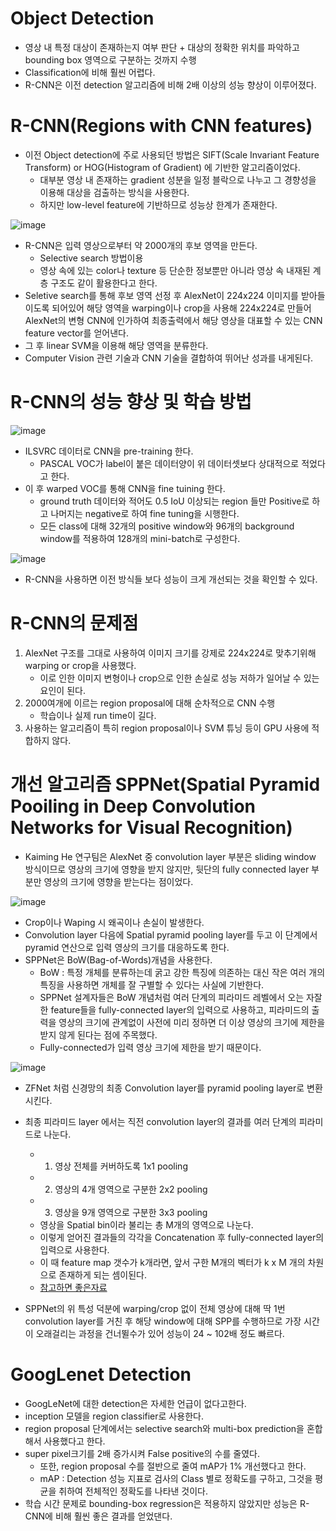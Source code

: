 # Object Detection
- 영상 내 특정 대상이 존재하는지 여부 판단 + 대상의 정확한 위치를 파악하고 bounding box 영역으로 구분하는 것까지 수행
- Classification에 비해 훨씬 어렵다.
- R-CNN은 이전 detection 알고리즘에 비해 2배 이상의 성능 향상이 이루어졌다.

# R-CNN(Regions with CNN features)
- 이전 Object detection에 주로 사용되던 방법은 SIFT(Scale Invariant Feature Transform) or HOG(Histogram of Gradient)
에 기반한 알고리즘이었다.
  - 대부분 영상 내 존재하는 gradient 성분을 일정 블락으로 나누고 그 경향성을 이용해 대상을 검출하는 방식을 사용한다.
  - 하지만 low-level feature에 기반하므로 성능상 한계가 존재한다.

![image](https://user-images.githubusercontent.com/69780812/138475408-a252973b-8138-4552-b78b-bd969759f749.png)

- R-CNN은 입력 영상으로부터 약 2000개의 후보 영역을 만든다.
  - Selective search 방법이용
  - 영상 속에 있는 color나 texture 등 단순한 정보뿐만 아니라 영상 속 내재된 계층 구조도 같이 활용한다고 한다.
- Seletive search를 통해 후보 영역 선정 후 AlexNet이 224x224 이미지를 받아들이도록 되어있어 해당 영역을
warping이나 crop을 사용해 224x224로 만들어 AlexNet의 변형 CNN에 인가하여 최종출력에서 해당 영상을 대표할 수 있는
CNN feature vector를 얻어낸다.
- 그 후 linear SVM을 이용해 해당 영역을 분류한다.
- Computer Vision 관련 기술과 CNN 기술을 결합하여 뛰어난 성과를 내게된다.

# R-CNN의 성능 향상 및 학습 방법
![image](https://user-images.githubusercontent.com/69780812/138476697-1f496358-ac8e-43e4-aaee-a02beae0be46.png)

- ILSVRC 데이터로 CNN을 pre-training 한다.
  - PASCAL VOC가 label이 붙은 데이터양이 위 데이터셋보다 상대적으로 적었다고 한다.
- 이 후 warped VOC를 통해 CNN을 fine tuining 한다.
  - ground truth 데이터와 적어도 0.5 IoU 이상되는 region 들만 Positive로 하고 나머지는 negative로 하여 fine tuning을 시행한다.
  - 모든 class에 대해 32개의 positive window와 96개의 background window를 적용하여 128개의 mini-batch로 구성한다.

![image](https://user-images.githubusercontent.com/69780812/138476869-500a6296-8fd5-4e20-ba7f-46a4e66fb388.png)

- R-CNN을 사용하면 이전 방식들 보다 성능이 크게 개선되는 것을 확인할 수 있다.

# R-CNN의 문제점
1. AlexNet 구조를 그대로 사용하여 이미지 크기를 강제로 224x224로 맞추기위해 warping or crop을 사용했다.
   - 이로 인한 이미지 변형이나 crop으로 인한 손실로 성능 저하가 일어날 수 있는 요인이 된다.
2. 2000여개에 이르는 region proposal에 대해 순차적으로 CNN 수행
   - 학습이나 실제 run time이 길다.
3. 사용하는 알고리즘이 특히 region proposal이나 SVM 튜닝 등이 GPU 사용에 적합하지 않다.

# 개선 알고리즘 SPPNet(Spatial Pyramid Pooiling in Deep Convolution Networks for Visual Recognition)
- Kaiming He 연구팀은 AlexNet 중 convolution layer 부분은 sliding window 방식이므로 영상의 크기에 영향을 받지 않지만,
뒷단의 fully connected layer 부분만 영상의 크기에 영향을 받는다는 점이었다.

![image](https://user-images.githubusercontent.com/69780812/138477816-beac875d-5fe9-4bdc-bdb6-c6a9391cce88.png)

- Crop이나 Waping 시 왜곡이나 손실이 발생한다.
- Convolution layer 다음에 Spatial pyramid pooling layer를 두고 이 단계에서 pyramid 연산으로 입력 영상의 크기를
대응하도록 한다.
- SPPNet은 BoW(Bag-of-Words)개념을 사용한다.
  - BoW : 특정 개체를 분류하는데 굵고 강한 특징에 의존하는 대신 작은 여러 개의 특징을 사용하면 개체를 잘 구별할 수 있다는 사실에 기반한다.
  - SPPNet 설계자들은 BoW 개념처럼 여러 단계의 피라미드 레벨에서 오는 자잘한 feature들을 fully-connected layer의 입력으로 사용하고, 피라미드의 출력을 영상의 크기에 관계없이 사전에 미리 정하면 더 이상 영상의 크기에 제한을 받지 않게 된다는 점에 주목했다.
  - Fully-connected가 입력 영상 크기에 제한을 받기 때문이다.

![image](https://user-images.githubusercontent.com/69780812/138478911-6f0e3205-df58-44e2-b966-608a7453d73f.png)

- ZFNet 처럼 신경망의 최종 Convolution layer를 pyramid pooling layer로 변환 시킨다.
- 최종 피라미드 layer 에서는 직전 convolution layer의 결과를 여러 단계의 피라미드로 나눈다.
  - 1. 영상 전체를 커버하도록 1x1 pooling
  - 2. 영상의 4개 영역으로 구분한 2x2 pooling
  - 3. 영상을 9개 영역으로 구분한 3x3 pooling
  - 영상을 Spatial bin이라 불리는 총 M개의 영역으로 나눈다.
  - 이렇게 얻어진 결과들의 각각을 Concatenation 후 fully-connected layer의 입력으로 사용한다.
  - 이 때 feature map 갯수가 k개라면, 앞서 구한 M개의 벡터가 k x M 개의 차원으로 존재하게 되는 셈이된다.
  - [참고하면 좋은자료](https://www.robots.ox.ac.uk/~tvg/publications/talks/fast-rcnn-slides.pdf)

- SPPNet의 위 특성 덕분에 warping/crop 없이 전체 영상에 대해 딱 1번 convolution layer를 거친 후 해당 window에 대해 
SPP를 수행하므로 가장 시간이 오래걸리는 과정을 건너뛸수가 있어 성능이 24 ~ 102배 정도 빠르다.

# GoogLenet Detection
- GoogLeNet에 대한 detection은 자세한 언급이 없다고한다.
- inception 모델을 region classifier로 사용한다.
- region proposal 단계에서는 selective search와 multi-box prediction을 혼합해서 사용했다고 한다.
- super pixel크기를 2배 증가시켜 False positive의 수를 줄였다.
  - 또한, region proposal 수를 절반으로 줄여 mAP가 1% 개선했다고 한다.
  - mAP : Detection 성능 지표로 검사의 Class 별로 정확도를 구하고, 그것을 평균을 취하여 전체적인 정확도를 나타낸 것이다.
- 학습 시간 문제로 bounding-box regression은 적용하지 않았지만 성능은 R-CNN에 비해 훨씬 좋은 결과를 얻었댄다.
